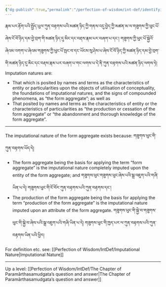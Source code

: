 ```yaml
---
{"dg-publish":true,"permalink":"/perfection-of-wisdom/int-def/identifying-imputational-natures/"}
---
```


རྣམ་པར་རྟོག་པའི་སྤྱོད་ཡུལ་ཀུན་བརྟགས་པའི་མཚན་ཉིད་ཀྱི་གནས་འདུ་བྱེད་ཀྱི་མཚན་མ་ལ་གཟུགས་ཀྱི་ཕུང་པོ་ཞེས་ངོ་བོ་ཉིད་དམ་བྱེ་བྲག་གི་མཚན་ཉིད་དུ་མིང་དང་བརྡས་རྣམ་པར་བཞག་པ་དང་། གཟུགས་ཀྱི་ཕུང་པོ་སྐྱེའོ་ཞེའམ་འགག་པ་ཞེའམ་གཟུགས་ཀྱི་ཕུང་པོ་སྤང་བ་དང་ཡོངས་སུ་ཤེས་པ་ཞེས་ངོ་བོ་ཉིད་ཀྱི་མཚན་ཉིད་དམ་བྱེ་བྲག་གི་མཚན་ཉིད་དུ་མིང་དང་བརྡས་རྣམ་པར་བཞག་པ་གང་ལགས་པ་དེ་ནི་ཀུན་བརྟགས་པའི་མཚན་ཉིད་ལགས་ཏེ།
Imputation natures are: 
- That which is posited by names and terms as the characteristics of entity or particularities upon the objects of utilisation of conceptuality, the foundations of imputational natures, and the signs of compounded phenomena, as “the form aggregate”; as well as
- That posited by names and terms as the characteristics of entity or the characteristics of particularities as “the production or cessation of the form aggregate” or “the abandonment and thorough knowledge of the form aggregate”.


---
The imputational nature of the form aggregate exists because: གཟུགས་ཕུང་གི་ཀུན་བརྟགས་ཡོད་དེ། 
- The form aggregate being the basis for applying the term “form aggregate” is the imputational nature completely imputed upon the entity of the form aggregate; and
  གཟུགས་ཕུང་གཟུགས་ཕུང་ཞེས་པའི་སྒྲ་འཇུག་པའི་གཞི་ཡིན་པ་དེ། གཟུགས་ཕུང་གི་ངོ་བོར་ཀུན་བརྟགས་པའི་ཀུན་བརྟགས་དང་།
- The production of the form aggregate being the basis for applying the term “production of the form aggregate” is the imputational nature imputed upon an attribute of the form aggregate.
  གཟུགས་ཕུང་གི་སྐྱེ་བ་གཟུགས་ཕུང་གི་སྐྱེ་བ་ཞེས་པའི་སྒྲ་འཇུག་པའི་གཞི་ཡིན་པ་དེ། གཟུགས་ཕུང་གི་ཁྱད་པར་ལ་ཀུན་བརྟགས་པའི་ཀུན་བརྟགས་ཡིན་པའི་ཕྱིར།

 
For definition etc. see: [[Perfection of Wisdom/IntDef/Imputational Nature\|Imputational Nature]]

---
Up a level: [[Perfection of Wisdom/IntDef/The Chapter of Paramārthasamudgata’s question and answer\|The Chapter of Paramārthasamudgata’s question and answer]]